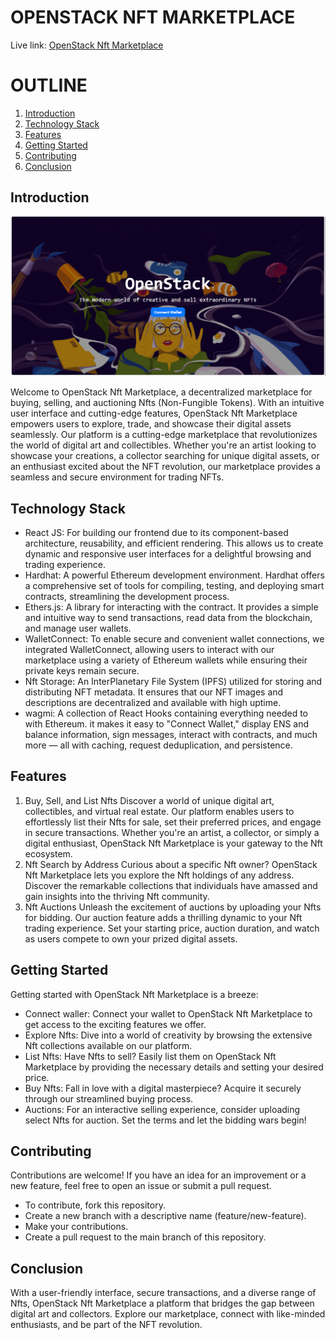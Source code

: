 # OPENSTACK NFT MARKETPLACE
Live link: [OpenStack Nft Marketplace](https://open-stack-nft-marketplace.vercel.app/)

# OUTLINE
1.  [Introduction](#introduction)
2.  [Technology Stack](#technology-stack)
3.  [Features](#features)
4.  [Getting Started](#getting-started)
5.  [Contributing](#contributing)
6.  [Conclusion](#conclusion)

## Introduction
![](https://github.com/ozo-vehe/OpenStack-NFT-Marketplace/blob/main/bg-image.png)

Welcome to OpenStack Nft Marketplace, a decentralized marketplace for buying, selling, and auctioning Nfts (Non-Fungible Tokens). With an intuitive user interface and cutting-edge features, OpenStack Nft Marketplace empowers users to explore, trade, and showcase their digital assets seamlessly. Our platform is a cutting-edge marketplace that revolutionizes the world of digital art and collectibles. Whether you're an artist looking to showcase your creations, a collector searching for unique digital assets, or an enthusiast excited about the NFT revolution, our marketplace provides a seamless and secure environment for trading NFTs.

## Technology Stack
- React JS: For building our frontend due to its component-based architecture, reusability, and efficient rendering. This allows us to create dynamic and responsive user interfaces for a delightful browsing and trading experience.
- Hardhat: A powerful Ethereum development environment. Hardhat offers a comprehensive set of tools for compiling, testing, and deploying smart contracts, streamlining the development process.
- Ethers.js: A library for interacting with the contract. It provides a simple and intuitive way to send transactions, read data from the blockchain, and manage user wallets.
- WalletConnect: To enable secure and convenient wallet connections, we integrated WalletConnect, allowing users to interact with our marketplace using a variety of Ethereum wallets while ensuring their private keys remain secure.
- Nft Storage: An InterPlanetary File System (IPFS) utilized for storing and distributing NFT metadata. It ensures that our NFT images and descriptions are decentralized and available with high uptime.
- wagmi: A collection of React Hooks containing everything needed to with Ethereum. it makes it easy to "Connect Wallet," display ENS and balance information, sign messages, interact with contracts, and much more — all with caching, request deduplication, and persistence.

## Features
1. Buy, Sell, and List Nfts
Discover a world of unique digital art, collectibles, and virtual real estate. Our platform enables users to effortlessly list their Nfts for sale, set their preferred prices, and engage in secure transactions. Whether you're an artist, a collector, or simply a digital enthusiast, OpenStack Nft Marketplace is your gateway to the Nft ecosystem.
2. Nft Search by Address
Curious about a specific Nft owner? OpenStack Nft Marketplace lets you explore the Nft holdings of any address. Discover the remarkable collections that individuals have amassed and gain insights into the thriving Nft community.
3. Nft Auctions
Unleash the excitement of auctions by uploading your Nfts for bidding. Our auction feature adds a thrilling dynamic to your Nft trading experience. Set your starting price, auction duration, and watch as users compete to own your prized digital assets.

## Getting Started
Getting started with OpenStack Nft Marketplace is a breeze:
- Connect waller: Connect your wallet to OpenStack Nft Marketplace to get access to the exciting features we offer.
- Explore Nfts: Dive into a world of creativity by browsing the extensive Nft collections available on our platform.
- List Nfts: Have Nfts to sell? Easily list them on OpenStack Nft Marketplace by providing the necessary details and setting your desired price.
- Buy Nfts: Fall in love with a digital masterpiece? Acquire it securely through our streamlined buying process.
- Auctions: For an interactive selling experience, consider uploading select Nfts for auction. Set the terms and let the bidding wars begin!

## Contributing
Contributions are welcome! If you have an idea for an improvement or a new feature, feel free to open an issue or submit a pull request.
- To contribute, fork this repository.
- Create a new branch with a descriptive name (feature/new-feature).
- Make your contributions.
- Create a pull request to the main branch of this repository.

## Conclusion
With a user-friendly interface, secure transactions, and a diverse range of Nfts, OpenStack Nft Marketplace a platform that bridges the gap between digital art and collectors. Explore our marketplace, connect with like-minded enthusiasts, and be part of the NFT revolution.
